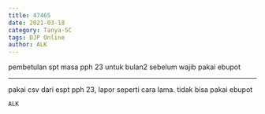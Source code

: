 ```yaml
---
title: 47465
date: 2021-03-18
category: Tanya-SC
tags: DJP Online
author: ALK
---
```


pembetulan spt masa pph 23 untuk bulan2 sebelum wajib pakai ebupot

---

pakai csv dari espt pph 23, lapor seperti cara lama. tidak bisa pakai ebupot

`ALK`
